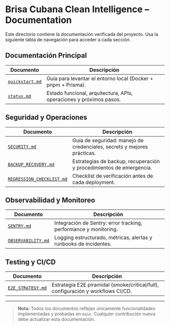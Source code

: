 # Brisa Cubana Clean Intelligence – Documentation

Este directorio contiene la documentación verificada del proyecto. Usa la siguiente tabla de navegación para acceder a cada sección.

## Documentación Principal

| Documento                          | Descripción                                                         |
| ---------------------------------- | ------------------------------------------------------------------- |
| [`quickstart.md`](./quickstart.md) | Guía para levantar el entorno local (Docker + pnpm + Prisma).       |
| [`status.md`](./status.md)         | Estado funcional, arquitectura, APIs, operaciones y próximos pasos. |

## Seguridad y Operaciones

| Documento                                              | Descripción                                                             |
| ------------------------------------------------------ | ----------------------------------------------------------------------- |
| [`SECURITY.md`](./SECURITY.md)                         | Guía de seguridad: manejo de credenciales, secrets y mejores prácticas. |
| [`BACKUP_RECOVERY.md`](./BACKUP_RECOVERY.md)           | Estrategias de backup, recuperación y procedimientos de emergencia.     |
| [`REGRESSION_CHECKLIST.md`](./REGRESSION_CHECKLIST.md) | Checklist de verificación antes de cada deployment.                     |

## Observabilidad y Monitoreo

| Documento                                | Descripción                                                       |
| ---------------------------------------- | ----------------------------------------------------------------- |
| [`SENTRY.md`](./SENTRY.md)               | Integración de Sentry: error tracking, performance y monitoring.  |
| [`OBSERVABILITY.md`](./OBSERVABILITY.md) | Logging estructurado, métricas, alertas y runbooks de incidentes. |

## Testing y CI/CD

| Documento                              | Descripción                                                                      |
| -------------------------------------- | -------------------------------------------------------------------------------- |
| [`E2E_STRATEGY.md`](./E2E_STRATEGY.md) | Estrategia E2E piramidal (smoke/critical/full), configuración y workflows CI/CD. |

---

> **Nota:** Todos los documentos reflejan únicamente funcionalidades implementadas y probadas en `main`. Cualquier contribución nueva debe actualizar esta documentación.
